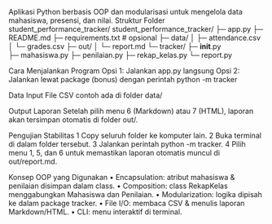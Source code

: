 Aplikasi Python berbasis OOP dan modularisasi untuk mengelola data mahasiswa, presensi, dan
nilai.
Struktur Folder
student_performance_tracker/
student_performance_tracker/ 
├─ app.py 
├─ README.md 
├─ requirements.txt           # opsional 
├─ data/ 
│  ├─ attendance.csv 
│  └─ grades.csv 
├─ out/ 
│  └─ report.md 
└─ tracker/ 
├─ __init__.py              
├─ mahasiswa.py 
├─ penilaian.py 
├─ rekap_kelas.py 
└─ report.py



Cara Menjalankan Program
Opsi 1: Jalankan app.py langsung
Opsi 2: Jalankan lewat package (bonus) dengan perintah python -m tracker


Data Input
File CSV contoh ada di folder data/


Output Laporan
Setelah pilih menu 6 (Markdown) atau 7 (HTML), laporan akan tersimpan otomatis di folder out/.

Pengujian Stabilitas
1 Copy seluruh folder ke komputer lain.
2 Buka terminal di dalam folder tersebut.
3 Jalankan perintah python -m tracker.
4 Pilih menu 1, 5, dan 6 untuk memastikan laporan otomatis muncul di out/report.md.


Konsep OOP yang Digunakan
• Encapsulation: atribut mahasiswa & penilaian disimpan dalam class.
• Composition: class RekapKelas menggabungkan Mahasiswa dan Penilaian.
• Modularization: logika dipisah ke dalam package tracker.
• File I/O: membaca CSV & menulis laporan Markdown/HTML.
• CLI: menu interaktif di terminal.
